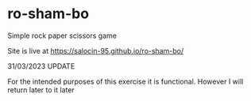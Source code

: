 # ro-sham-bo
Simple rock paper scissors game

Site is live at https://salocin-95.github.io/ro-sham-bo/

31/03/2023 UPDATE

For the intended purposes of this exercise it is functional. However I will return later to it later